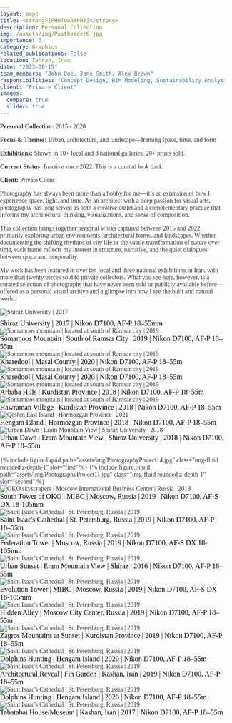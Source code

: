 ```yaml
---
layout: page
title: <strong>[PHOTOGRAPHY]</strong>
description: Personal Collection
img: /assets/img/Postheader6.jpg
importance: 5
category: Graphics
related_publications: False
location: Tehran, Iran
date: "2023-08-15"
team_members: "John Doe, Jane Smith, Alex Brown"
responsibilities: "Concept Design, BIM Modeling, Sustainability Analysis"
client: "Private Client"
images:
  compare: true
  slider: true
---
```

<!-- Project Details Section -->

  <div class="row">
    <div class="col-md-6">
      <p><strong>Personal Collection:</strong> 2015 - 2020</p>
      <p><strong>Focus & Themes:</strong> Urban, architecture, and landscape—framing space, time, and form</p>
      <p><strong>Exhibitions:</strong> Shown in 10+ local and 3 national galleries. 20+ prints sold.
 </p>
    </div>
    <div class="col-md-6">
      <p><strong>Current Status:</strong> Inactive since 2022. This is a curated look back.
</p>
      <p><strong>Client:</strong> Private Client</p>
    </div>
  </div>




Photography has always been more than a hobby for me—it’s an extension of how I experience space, light, and time. As an architect with a deep passion for visual arts, photography has long served as both a creative outlet and a complementary practice that informs my architectural thinking, visualizations, and sense of composition.

This collection brings together personal works captured between 2015 and 2022, primarily exploring urban environments, architectural forms, and landscapes. Whether documenting the shifting rhythms of city life or the subtle transformation of nature over time, each frame reflects my interest in structure, narrative, and the quiet dialogues between space and temporality.

My work has been featured in over ten local and three national exhibitions in Iran, with more than twenty pieces sold to private collectors. What you see here, however, is a curated selection of photographs that have never been sold or publicly available before—offered as a personal visual archive and a glimpse into how I see the built and natural world.
<!-- Another Row of Images -->
<div class="row">
  <div class="col-sm mt-3 mt-md-0 text-center">
    <img src="/assets/img/PhotographyProject18.jpg" alt="Shiraz University | 2017" class="img-fluid rounded">
    <div style="color: black; font-size: 1rem; margin-top: 0.5rem;">
      Shiraz University | 2017 | Nikon D7100, AF-P 18–55mm
    </div>
  </div>
</div>
<!-- Another Row of Images -->
<div class="row">
  <div class="col-sm mt-3 mt-md-0 text-center">
    <img src="/assets/img/PhotographyProject5.jpg" alt="Somamoos mountain | located at south of Ramsar city | 2019" class="img-fluid rounded">
    <div style="color: black; font-size: 1rem; margin-top: 0rem;">
       Somamoos Mountain | South of Ramsar City | 2019 | Nikon D7100, AF-P 18–55m
    </div>
  </div>
</div>
<!-- Another Row of Images -->
<div class="row">
  <div class="col-sm mt-3 mt-md-0 text-center">
    <img src="/assets/img/PhotographyProject3.jpg" alt="Somamoos mountain | located at south of Ramsar city | 2019" class="img-fluid rounded">
    <div style="color: black; font-size: 1rem; margin-top: 0rem;">
       Kharedool | Masal County | 2020 | Nikon D7100, AF-P 18–55m
    </div>
  </div>
</div>
<!-- Another Row of Images -->
<div class="row">
  <div class="col-sm mt-3 mt-md-0 text-center">
    <img src="/assets/img/PhotographyProject4.jpg" alt="Somamoos mountain | located at south of Ramsar city | 2019" class="img-fluid rounded">
    <div style="color: black; font-size: 1rem; margin-top: 0rem;">
       Kharedool | Masal County | 2020 | Nikon D7100, AF-P 18–55m
    </div>
  </div>
</div>

<!-- Another Row of Images -->
<div class="row">
  <div class="col-sm mt-3 mt-md-0 text-center">
    <img src="/assets/img/PhotographyProject19.jpg" alt="Somamoos mountain | located at south of Ramsar city | 2019" class="img-fluid rounded">
    <div style="color: black; font-size: 1rem; margin-top: 0rem;">
       Arbaba Hills | Kurdistan Province | 2018 | Nikon D7100, AF-P 18–55m
    </div>
  </div>
</div>
<!-- Another Row of Images -->
<div class="row">
  <div class="col-sm mt-3 mt-md-0 text-center">
    <img src="/assets/img/PhotographyProject17.jpg" alt="Somamoos mountain | located at south of Ramsar city | 2019" class="img-fluid rounded">
    <div style="color: black; font-size: 1rem; margin-top: 0rem;">
       Hawraman Village | Kurdistan Province | 2018 | Nikon D7100, AF-P 18–55m
    </div>
  </div>
</div>

<!-- Another Row of Images -->
<div class="row">
  <div class="col-sm mt-3 mt-md-0 text-center">
    <img src="/assets/img/PhotographyProject24.jpg" alt="Qeshm East Island | Hormozgan Province | 2021" class="img-fluid rounded">
    <div style="color: black; font-size: 1rem; margin-top: 0rem;">
       Hengam Island | Hormozgān Province | 2018 | Nikon D7100, AF-P 18–55m
    </div>
  </div>
</div>



 <!-- Another Row of Images -->
<div class="row">
  <div class="col-sm mt-3 mt-md-0 text-center">
    <img src="/assets/img/PhotographyProject9.jpg" alt="Urban Dawn | Eram Mountain View | Shiraz University | 2018" class="img-fluid rounded">
    <div style="color: black; font-size: 1rem; margin-top: 0rem;">
       Urban Dawn | Eram Mountain View | Shiraz University | 2018 | Nikon D7100, AF-P 18–55m
    </div>
  </div>
</div>

<br>

<img-comparison-slider>
  {% include figure.liquid path="assets/img/PhotographyProject14.jpg" class="img-fluid rounded z-depth-1" slot="first" %}
  {% include figure.liquid path="assets/img/PhotographyProject11.jpg" class="img-fluid rounded z-depth-1" slot="second" %}
</img-comparison-slider>





 <!-- Another Row of Images -->
<div class="row">
  <div class="col-sm mt-3 mt-md-0 text-center">
    <img src="/assets/img/PhotographyProject30.jpg" alt="OKO skyscrapers | Moscow International Business Center | Russia | 2019" class="img-fluid rounded">
    <div style="color: black; font-size: 1rem; margin-top: 0rem;">
       South Tower of OKO | MIBC | Moscow, Russia | 2019 | Nikon D7100, AF-S DX 18-105mm
    </div>
  </div>
</div>

 <!-- Another Row of Images -->
<div class="row">
  <div class="col-sm mt-3 mt-md-0 text-center">
    <img src="/assets/img/PhotographyProject28.jpg" alt="Saint Isaac's Cathedral | St. Petersburg, Russia | 2019" class="img-fluid rounded">
    <div style="color: black; font-size: 1rem; margin-top: 0rem;">
       Saint Isaac's Cathedral | St. Petersburg, Russia | 2019 | Nikon D7100, AF-P 18–55m
    </div>
  </div>
</div>



<!-- Another Row of Images -->
<div class="row">
  <div class="col-sm mt-3 mt-md-0 text-center">
    <img src="/assets/img/PhotographyProject29.jpg" alt="Saint Isaac's Cathedral | St. Petersburg, Russia | 2019" class="img-fluid rounded">
    <div style="color: black; font-size: 1rem; margin-top: 0rem;">
       Federation Tower | Moscow, Russia | 2019 | Nikon D7100, AF-S DX 18-105mm
    </div>
  </div>
</div>


<!-- Another Row of Images -->
<div class="row">
  <div class="col-sm mt-3 mt-md-0 text-center">
    <img src="/assets/img/PhotographyProject8.jpg" alt="Saint Isaac's Cathedral | St. Petersburg, Russia | 2019" class="img-fluid rounded">
    <div style="color: black; font-size: 1rem; margin-top: 0rem;">
       Urban Sunset | Eram Mountain View | Shiraz | 2016 | Nikon D7100, AF-P 18–55m
    </div>
  </div>
</div>

  <!-- Another Row of Images -->
<div class="row">
  <div class="col-sm mt-3 mt-md-0 text-center">
    <img src="/assets/img/PhotographyProject32.jpg" alt="Saint Isaac's Cathedral | St. Petersburg, Russia | 2019" class="img-fluid rounded">
    <div style="color: black; font-size: 1rem; margin-top: 0rem;">
       Evolution Tower | MIBC | Moscow, Russia | 2019 | Nikon D7100, AF-S DX 18-105mm
    </div>
  </div>
</div>

<!-- Another Row of Images -->
<div class="row">
  <div class="col-sm mt-3 mt-md-0 text-center">
    <img src="/assets/img/PhotographyProject33.jpg" alt="Saint Isaac's Cathedral | St. Petersburg, Russia | 2019" class="img-fluid rounded">
    <div style="color: black; font-size: 1rem; margin-top: 0rem;">
       Hidden Alley | Moscow City Center, Russia | 2019 | Nikon D7100, AF-P 18–55m
    </div>
  </div>
</div>

 <!-- Another Row of Images -->
<div class="row">
  <div class="col-sm mt-3 mt-md-0 text-center">
    <img src="/assets/img/PhotographyProject10.jpg" alt="Saint Isaac's Cathedral | St. Petersburg, Russia | 2019" class="img-fluid rounded">
    <div style="color: black; font-size: 1rem; margin-top: 0rem;">
       Zagros Mountains at Sunset | Kurdistan Province | 2019 | Nikon D7100, AF-P 18–55m
    </div>
  </div>
</div>


<!-- Another Row of Images -->
<div class="row">
  <div class="col-sm mt-3 mt-md-0 text-center">
    <img src="/assets/img/PhotographyProject26.jpg" alt="Saint Isaac's Cathedral | St. Petersburg, Russia | 2019" class="img-fluid rounded">
    <div style="color: black; font-size: 1rem; margin-top: 0rem;">
       Dolphins Hunting | Hengam Island | 2020 | Nikon D7100, AF-P 18–55m
    </div>
  </div>
</div>

<!-- Another Row of Images -->
<div class="row">
  <div class="col-sm mt-3 mt-md-0 text-center">
    <img src="/assets/img/PhotographyProject20.jpg" alt="Saint Isaac's Cathedral | St. Petersburg, Russia | 2019" class="img-fluid rounded">
    <div style="color: black; font-size: 1rem; margin-top: 0rem;">
       Architectural Reveal | Fin Garden | Kashan, Iran | 2019 | Nikon D7100, AF-P 18–55m
    </div>
  </div>
</div>



<!-- Another Row of Images -->
<div class="row">
  <div class="col-sm mt-3 mt-md-0 text-center">
    <img src="/assets/img/PhotographyProject22.jpg" alt="Saint Isaac's Cathedral | St. Petersburg, Russia | 2019" class="img-fluid rounded">
    <div style="color: black; font-size: 1rem; margin-top: 0rem;">
       Dolphins Hunting | Hengam Island | 2020 | Nikon D7100, AF-P 18–55m
    </div>
  </div>
</div>

<!-- Another Row of Images -->
<div class="row">
  <div class="col-sm mt-3 mt-md-0 text-center">
    <img src="/assets/img/PhotographyProject7.jpg" alt="Saint Isaac's Cathedral | St. Petersburg, Russia | 2019" class="img-fluid rounded">
    <div style="color: black; font-size: 1rem; margin-top: 0rem;">
       Tabatabai House/Museum | Kashan, Iran | 2017 | Nikon D7100, AF-P 18–55m
    </div>
  </div>
</div>

<br><br><br><br>

<!-- Include Swiper.js Library -->
<link rel="stylesheet" href="https://cdn.jsdelivr.net/npm/swiper/swiper-bundle.min.css">
<script src="https://cdn.jsdelivr.net/npm/swiper/swiper-bundle.min.js"></script>

<!-- Initialize Swiper -->
<script>
  var swiper = new Swiper(".mySwiper", {
    slidesPerView: 1,
    spaceBetween: 10,
    loop: true,
    navigation: {
      nextEl: ".swiper-button-next",
      prevEl: ".swiper-button-prev",
    },
    pagination: {
      el: ".swiper-pagination",
      clickable: true,
    },
  });
</script>

<!-- CSS for Styling -->
<style>/* Slider Container */
.slider-container {
  width: 100%;
  max-width: 900px; /* Controls max width on larger screens */
  margin: auto;
}

/* Slider Images */
.swiper-slide {
  position: relative;
  width: 100%;
  height: 100vh; /* Use relative height for responsiveness */
  max-height: 700px; /* Prevents excessive stretching */
  display: flex;
  align-items: center;
  justify-content: center;
}

/* Image Styling */
.swiper-slide img {
  width: 100%;
  height: 100%;
  object-fit: cover; /* Ensures full coverage without distortion */
  border-radius: 8px;
}

/* Navigation Arrows */
.swiper-button-next,
.swiper-button-prev {
  color: black !important; /* Changes arrow color to black */
}

/* Caption */
.caption {
  position: absolute;
  bottom: 10px;
  left: 15px;
  background: rgba(0, 0, 0, 0.49);
  color: white;
  padding: 5px 10px;
  font-size: 18px;
  border-radius: 5px;
}

/* Responsive Design for Mobile */
@media (max-width: 768px) {
  .swiper-slide {
    height: 40vh; /* Reduce height on smaller screens */
  }

  .swiper-slide img {
    object-fit: contain; /* Avoid excessive cropping on small screens */
  }

  .caption {
    font-size: 14px; /* Adjust caption size */
    padding: 4px 8px;
  }
}

</style>


  <!-- Google Fonts -->
  <link href="https://fonts.googleapis.com/css2?family=Work+Sans:ital,wght@0,100..900;1,100..900&display=swap" rel="stylesheet" rel="stylesheet" rel="stylesheet">
  
  <!-- Add your custom styles -->
  <style>
    /* General Styling */
    body {
       font-family: "Work Sans", serif;
        font-optical-sizing: auto;
        font-weight: <weight>;
        font-style: Bold;
      color: #333;
      margin: 0;
      padding: 0;
    }